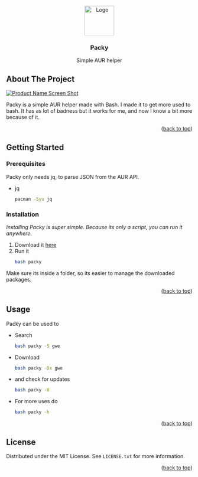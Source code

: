 <div id="top"></div>
<!--
*** Thanks for checking out the Best-README-Template. If you have a suggestion
*** that would make this better, please fork the repo and create a pull request
*** or simply open an issue with the tag "enhancement".
*** Don't forget to give the project a star!
*** Thanks again! Now go create something AMAZING! :D
-->

<!-- PROJECT LOGO -->
<br />
<div align="center">
  <a href="https://github.com/rtxx/scripts/edit/main/packy">
    <img src="images/logo.png" alt="Logo" width="80" height="80">
  </a>

  <h3 align="center">Packy</h3>

  <p align="center">
    Simple AUR helper
    <br />
  </p>
</div>



<!-- ABOUT THE PROJECT -->
## About The Project

[![Product Name Screen Shot][product-screenshot]](https://example.com)

Packy is a simple AUR helper made with Bash. I made it to get more used to bash. It has as lot of badness but it works for me, and now I know a bit more because of it.

<p align="right">(<a href="#top">back to top</a>)</p>

<!-- GETTING STARTED -->
## Getting Started

### Prerequisites

Packy only needs jq, to parse JSON from the AUR API.
* jq
  ```sh
  pacman -Syu jq
  ```

### Installation

_Installing Packy is super simple. Because its only a script, you can run it anywhere._

1. Download it [here](https://github.com/rtxx/scripts/blob/main/packy/packy)
2. Run it
   ```sh
   bash packy
   ```
Make sure its inside a folder, so its easier to manage the downloaded packages.

<p align="right">(<a href="#top">back to top</a>)</p>



<!-- USAGE EXAMPLES -->
## Usage

Packy can be used to 

* Search
  ```sh
  bash packy -S gwe
  ```
* Download
  ```sh
  bash packy -Dx gwe
  ```
* and check for updates
  ```sh
  bash packy -U
  ```
* For more uses do
  ```sh
  bash packy -h
     ```
<p align="right">(<a href="#top">back to top</a>)</p>



<!-- LICENSE -->
## License

Distributed under the MIT License. See `LICENSE.txt` for more information.

<p align="right">(<a href="#top">back to top</a>)</p>


<!-- MARKDOWN LINKS & IMAGES -->
<!-- https://www.markdownguide.org/basic-syntax/#reference-style-links -->
[product-screenshot]: screenshot1.png
